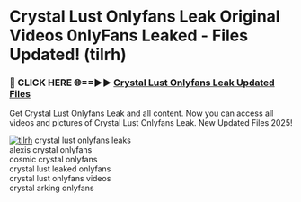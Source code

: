 # Crystal Lust Onlyfans Leak Original Videos 0nlyFans Leaked - Files Updated! (tilrh)

<h3>🔴 CLICK HERE 🌐==►► <a href="https://tinyurl.com/2wckxsce" rel="nofollow">Crystal Lust Onlyfans Leak Updated Files</a></h3>

Get Crystal Lust Onlyfans Leak and all content. Now you can access all videos and pictures of Crystal Lust Onlyfans Leak. New Updated Files 2025!

[![tilrh](https://i.imgur.com/AFduVYN.gif)](https://tinyurl.com/2wckxsce)
crystal lust onlyfans leaks<br>
alexis crystal onlyfans<br>
cosmic crystal onlyfans<br>
crystal lust leaked onlyfans<br>
crystal lust onlyfans videos<br>
crystal arking onlyfans